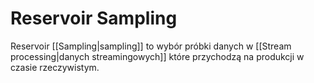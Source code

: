 # Reservoir Sampling
Reservoir [[Sampling|sampling]] to wybór próbki danych w [[Stream processing|danych streamingowych]] które przychodzą na produkcji w czasie rzeczywistym.